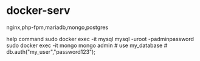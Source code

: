# docker-serv
nginx,php-fpm,mariadb,mongo,postgres

help command
sudo docker exec -it mysql mysql -uroot -padminpassword
sudo docker exec -it mongo  mongo admin # use my_database # db.auth("my_user","password123");
